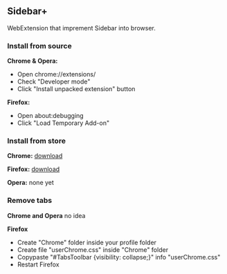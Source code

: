 ## Sidebar+

WebExtension that imprement Sidebar into browser.

### Install from source

**Chrome & Opera:**
- Open chrome://extensions/
- Check "Developer mode"
- Click "Install unpacked extension" button

**Firefox:**
- Open about:debugging
- Click "Load Temporary Add-on"

### Install from store

**Chrome:**
[download](https://chrome.google.com/webstore/detail/sidebar%20/dnafkfkoknddnkdajibiigkopoelnhei)

**Firefox:**
[download](https://addons.mozilla.org/en-US/firefox/addon/sidebar_plus/)

**Opera:**
none yet

### Remove tabs

**Chrome and Opera**
no idea

**Firefox**
- Create "Chrome" folder inside your profile folder
- Create file "userChrome.css" inside "Chrome" folder
- Copypaste "#TabsToolbar {visibility: collapse;}" info "userChrome.css"
- Restart Firefox
